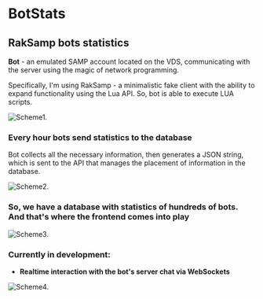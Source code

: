 # BotStats 

## RakSamp bots statistics

**Bot** - an emulated SAMP account located on the VDS, communicating with the server using the magic of network programming.

Specifically, I'm using RakSamp - a minimalistic fake client with the ability to expand functionality using the Lua API.
So, bot is able to execute LUA scripts.

![Scheme1.](https://i.ibb.co/p10pF19/scheme1.png "Scheme1")

### Every hour bots send statistics to the database
Bot collects all the necessary information, then generates a JSON string, which is sent to the API that manages the placement of information in the database.

![Scheme2.](https://i.ibb.co/jDPHG34/image.png "Scheme2")

### So, we have a database with statistics of hundreds of bots. And that's where the frontend comes into play

![Scheme3.](https://i.ibb.co/71Gh3C7/image.png "Scheme3")

### Currently in development:
* **Realtime interaction with the bot's server chat via WebSockets**

![Scheme4.](https://i.ibb.co/WcpbDjN/image.png "Scheme4")
